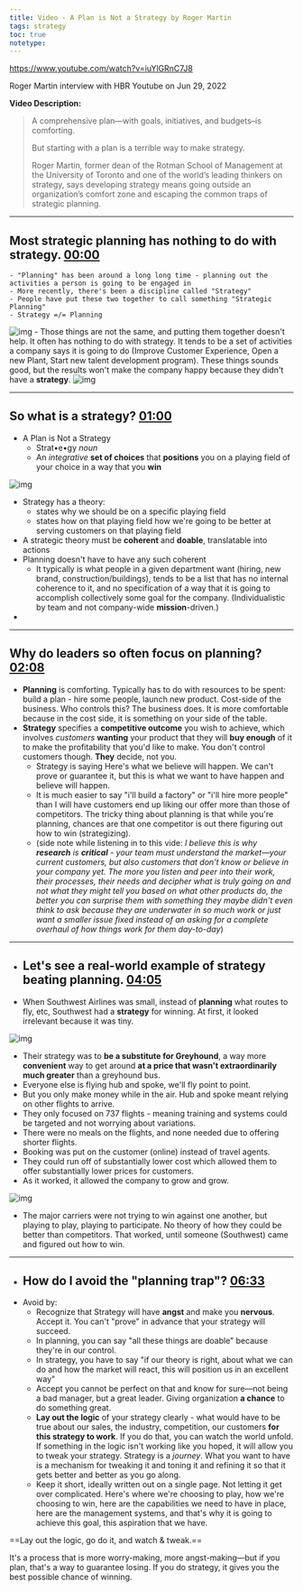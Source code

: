 ```yaml
---
title: Video - A Plan is Not a Strategy by Roger Martin
tags: strategy
toc: true
notetype: 
---
```



https://www.youtube.com/watch?v=iuYlGRnC7J8


Roger Martin interview with HBR Youtube on Jun 29, 2022

**Video Description:**
> A comprehensive plan—with goals, initiatives, and budgets–is comforting. 
> 
> But starting with a plan is a terrible way to make strategy. 
> 
> Roger Martin, former dean of the Rotman School of Management at the University of Toronto and one of the world’s leading thinkers on strategy, says developing strategy means going outside an organization’s comfort zone and escaping the common traps of strategic planning.

---
## Most strategic planning has nothing to do with strategy. [00:00](https://www.youtube.com/watch?v=iuYlGRnC7J8&t=0s) 
	- "Planning" has been around a long long time - planning out the activities a person is going to be engaged in
	- More recently, there's been a discipline called "Strategy"
	- People have put these two together to call something "Strategic Planning"
	- Strategy =/= Planning
![img](Video-A-Plan-is-not-a-Strategy-00.png)
	- Those things are not the same, and putting them together doesn't help. It often has nothing to do with strategy. It tends to be a set of activities a company says it is going to do (Improve Customer Experience, Open a new Plant, Start new talent development program). These things sounds good, but the results won't make the company happy because they didn't have a **strategy**.
![img](Video-A-Plan-is-not-a-Strategy-01.png)

---
## So what is a strategy? [01:00](https://www.youtube.com/watch?v=iuYlGRnC7J8&t=60s) 
- A Plan is Not a Strategy
	- Strat•e•gy *noun*
	- An *integrative* **set of choices** that **positions** you on a playing field of your choice in a way that you **win**

![img](Video-A-Plan-is-note-a-Strategy-Definition.png)
- Strategy has a theory:
	- states why we should be on a specific playing field
	- states how on that playing field how we're going to be better at serving customers on that playing field
- A strategic theory must be **coherent** and **doable**, translatable into actions
- Planning doesn't have to have any such coherent
	- It typically is what people in a given department want (hiring, new brand, construction/buildings), tends to be a list that has no internal coherence to it, and no specification of a way that it is going to accomplish collectively some goal for the company. (Individualistic by team and not company-wide **mission**-driven.)
- 

---
## Why do leaders so often focus on planning? [02:08](https://www.youtube.com/watch?v=iuYlGRnC7J8&t=128s)
- **Planning** is comforting. Typically has to do with resources to be spent: build a plan - hire some people, launch new product. Cost-side of the business. Who controls this? The business does. It is more comfortable because in the cost side, it is something on your side of the table.
- **Strategy** specifies a **competitive outcome** you wish to achieve, which involves *customers* **wanting** your product that they will **buy enough** of it to make the profitability that you'd like to make. You don't control customers though. **They** decide, not you. 
	- Strategy is saying Here's what we believe will happen. We can't prove or guarantee it, but this is what we want to have happen and believe will happen.
	- It is much easier to say "i'll build a factory" or "i'll hire more people" than I will have customers end up liking our offer more than those of competitors. The tricky thing about planning is that while you're planning, chances are that one competitor is out there figuring out how to win (strategizing).
	- (side note while listening in to this vide: *I believe this is why **research** is **critical** - your team must understand the market—your current customers, but also customers that don't know or believe in your company yet. The more you listen and peer into their work, their processes, their needs and decipher what is truly going on and not what they might tell you based on what other products do, the better you can surprise them with something they maybe didn't even think to ask because they are underwater in so much work or just want a smaller issue fixed instead of an asking for a complete overhaul of how things work for them day-to-day*)

---
- ## Let's see a real-world example of strategy beating planning. [04:05](https://www.youtube.com/watch?v=iuYlGRnC7J8&t=245s)
- When Southwest Airlines was small, instead of **planning** what routes to fly, etc, Southwest had a **strategy** for winning. At first, it looked irrelevant because it was tiny.

![img](Video-A-Plan-is-note-a-Strategy-Example-01.png)
- Their strategy was to **be a substitute for Greyhound**, a way more **convenient** way to get around **at a price that wasn't extraordinarily much greater** than a greyhound bus. 
- Everyone else is flying hub and spoke, we'll fly point to point. 
- But you only make money while in the air. Hub and spoke meant relying on other flights to arrive.
- They only focused on 737 flights - meaning training and systems could be targeted and not worrying about variations.
- There were no meals on the flights, and none needed due to offering shorter flights.
- Booking was put on the customer (online) instead of travel agents.
- They could run off of substantially lower cost which allowed them to offer substantially lower prices for customers.
- As it worked, it allowed the company to grow and grow.

![img](Video-A-Plan-is-note-a-Strategy-Example-02.png)
- The major carriers  were not trying to win against one another, but playing to play, playing to participate. No theory of how they could be better than competitors. That worked, until someone (Southwest) came and figured out how to win.



---
- ## How do I avoid the "planning trap"? [06:33](https://www.youtube.com/watch?v=iuYlGRnC7J8&t=393s)
- Avoid by:
	- Recognize that Strategy will have **angst** and make you **nervous**. Accept it. You can't "prove" in advance that your strategy will succeed.
	- In planning, you can say "all these things are doable" because they're in our control.
	- In strategy, you have to say "if our theory is right, about what we can do and how the market will react, this will position us in an excellent way"
	- Accept you cannot be perfect on that and know for sure—not being a bad manager, but a great leader. Giving organization **a chance** to do something great.
	- **Lay out the logic** of your strategy clearly - what would have to be true about our sales, the industry, competition, our customers **for this strategy to work**. If you do that, you can watch the world unfold. If something in the logic isn't working like you hoped, it will allow you to tweak your strategy. Strategy is a *journey*. What you want to have is a mechanism for tweaking it and toning it and refining it so that it gets better and better as you go along.
	- Keep it short, ideally written out on a single page. Not letting it get over complicated. Here's where we're choosing to play, how we're choosing to win, here are the capabilities we need to have in place, here are the management systems, and that's why it is going to achieve this goal, this aspiration that we have.

==Lay out the logic, go do it, and watch & tweak.== 

It's a process that is more worry-making, more angst-making—but if you plan, that's a way to guarantee losing. If you do strategy, it gives you the best possible chance of winning.






